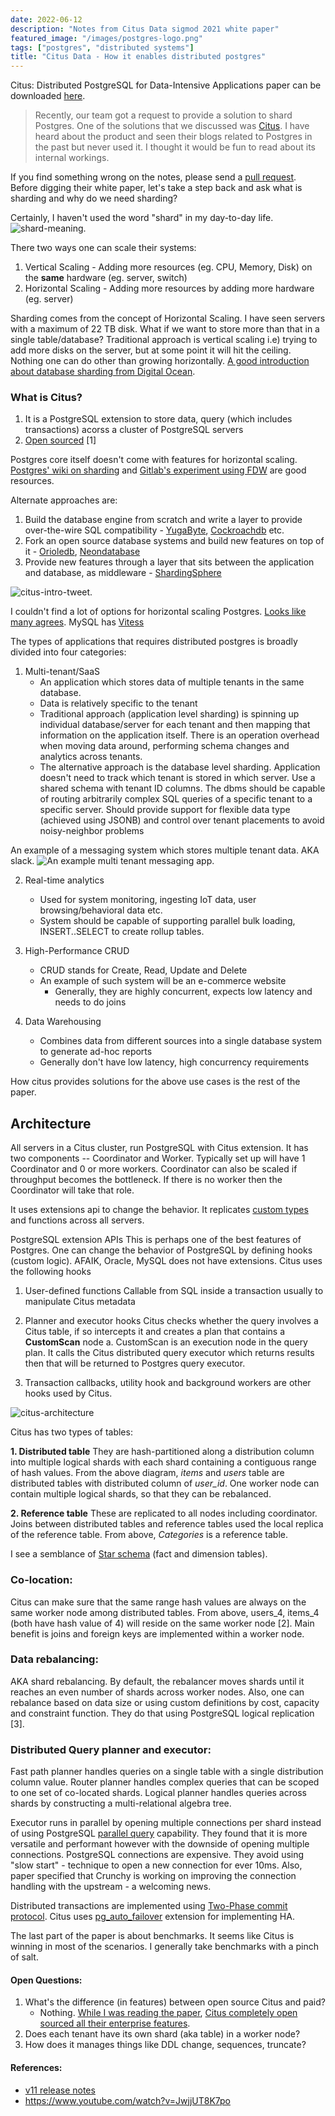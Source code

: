 ```yaml
---
date: 2022-06-12
description: "Notes from Citus Data sigmod 2021 white paper"
featured_image: "/images/postgres-logo.png"
tags: ["postgres", "distributed systems"]
title: "Citus Data - How it enables distributed postgres"
---
```


Citus: Distributed PostgreSQL for Data-Intensive Applications paper can be downloaded [here](https://dl.acm.org/doi/pdf/10.1145/3448016.3457551).

> Recently, our team got a request to provide a solution to shard Postgres. One of the solutions that we discussed was [Citus](https://www.citusdata.com/). I have heard about the product and seen their blogs related to Postgres in the past but never used it. I thought it would be fun to read about its internal workings.

If you find something wrong on the notes, please send a [pull request](https://github.com/viggy28/viggy28.dev/tree/master/content/article). Before digging their white paper, let's take a step back and ask what is sharding and why do we need sharding?

Certainly, I haven't used the word "shard" in my day-to-day life. ![shard-meaning](/images/my-notes-on-citus-data-1.png).

There two ways one can scale their systems:

1. Vertical Scaling - Adding more resources (eg. CPU, Memory, Disk) on the **same** hardware (eg. server, switch)
2. Horizontal Scaling - Adding more resources by adding more hardware (eg. server)

Sharding comes from the concept of Horizontal Scaling. I have seen servers with a maximum of 22 TB disk. What if we want to store more than that in a single table/database? Traditional approach is vertical scaling i.e) trying to add more disks on the server, but at some point it will hit the ceiling. Nothing one can do other than growing horizontally. [A good introduction about database sharding from Digital Ocean](https://www.digitalocean.com/community/tutorials/understanding-database-sharding).

### What is Citus?

1. It is a PostgreSQL extension to store data, query (which includes transactions) acorss a cluster of PostgreSQL servers
2. [Open sourced](https://github.com/citusdata/citus) [1]

Postgres core itself doesn't come with features for horizontal scaling. [Postgres' wiki on sharding](https://wiki.postgresql.org/wiki/WIP_PostgreSQL_Sharding#:~:text=PostgreSQL%20provides%20a%20number%20of,pushed%20down%20to%20the%20shards) and [Gitlab's experiment using FDW](https://about.gitlab.com/handbook/engineering/development/enablement/database/doc/fdw-sharding.html) are good resources.

Alternate approaches are:

1. Build the database engine from scratch and write a layer to provide over-the-wire SQL compatibility - [YugaByte](https://github.com/yugabyte/yugabyte-db), [Cockroachdb](https://github.com/cockroachdb/cockroach) etc.
2. Fork an open source database systems and build new features on top of it - [Orioledb](https://github.com/orioledb/orioledb), [Neondatabase](https://github.com/neondatabase/neon)
3. Provide new features through a layer that sits between the application and database, as middleware - [ShardingSphere](https://github.com/apache/shardingsphere)

![citus-intro-tweet](/images/citus-tweet-1.png).

I couldn't find a lot of options for horizontal scaling Postgres. [Looks like many agrees](https://twitter.com/viggy28/status/1536157371465990144). MySQL has [Vitess](https://github.com/vitessio/vitess)

The types of applications that requires distributed postgres is broadly divided into four categories:

1. Multi-tenant/SaaS
    * An application which stores data of multiple tenants in the same database.
    * Data is relatively specific to the tenant
    * Traditional approach (application level sharding) is spinning up individual database/server for each tenant and then mapping that information on the application itself. There is an operation overhead when moving data around, performing schema changes and analytics across tenants.
    * The alternative approach is the database level sharding. Application doesn't need to track which tenant is stored in which server. Use a shared schema with tenant ID columns. The dbms should be capable of routing arbitrarily complex SQL queries of a specific tenant to a specific server. Should provide support for flexible data type (achieved using JSONB) and control over tenant placements to avoid noisy-neighbor problems

An example of a messaging system which stores multiple tenant data. AKA slack. ![An example multi tenant messaging app](/images/citus-slack.png).

2. Real-time analytics
    * Used for system monitoring, ingesting IoT data, user browsing/behavioral data etc.
    * System should be capable of supporting parallel bulk loading, INSERT..SELECT to create rollup tables.

3. High-Performance CRUD
   * CRUD stands for Create, Read, Update and Delete
   * An example of such system will be an e-commerce website
     * Generally, they are highly concurrent, expects low latency and needs to do joins

4. Data Warehousing
    * Combines data from different sources into a single database system to generate ad-hoc reports
    * Generally don't have low latency, high concurrency requirements

How citus provides solutions for the above use cases is the rest of the paper.

## Architecture
All servers in a Citus cluster, run PostgreSQL with Citus extension. It has two components -- Coordinator and Worker. Typically set up will have 1 Coordinator and 0 or more workers. Coordinator can also be scaled if throughput becomes the bottleneck. If there is no worker then the Coordinator will take that role.

It uses extensions api to change the behavior. It replicates [custom types](https://www.postgresql.org/docs/current/sql-createtype.html) and functions across all servers.

PostgreSQL extension APIs
This is perhaps one of the best features of Postgres. One can change the behavior of PostgreSQL by defining hooks (custom logic). AFAIK, Oracle, MySQL does not have extensions. Citus uses the following hooks

1. User-defined functions
Callable from SQL inside a transaction usually to manipulate Citus metadata

2. Planner and executor hooks
Citus checks whether the query involves a Citus table, if so intercepts it and creates a plan that contains a **CustomScan** node
    a. CustomScan is an execution node in the query plan. It calls the Citus distributed query executor which returns results then that will be returned to Postgres query executor.

3. Transaction callbacks, utility hook and background workers are other hooks used by Citus.

![citus-architecture](/images/citus-architecture.png)

Citus has two types of tables:

**1. Distributed table**
    They are hash-partitioned along a distribution column into multiple logical shards with each shard containing a contiguous range of hash values. From the above diagram, *items* and *users* table are distributed tables with distributed column of *user_id*. One worker node can contain multiple logical shards, so that they can be rebalanced.

**2. Reference table**
    These are replicated to all nodes including coordinator. Joins between distributed tables and reference tables used the local replica of the reference table. From above, *Categories* is a reference table.

I see a semblance of [Star schema](https://en.wikipedia.org/wiki/Star_schema) (fact and dimension tables).

### Co-location:
Citus can make sure that the same range hash values are always on the same worker node among distributed tables. From above, users_4, items_4 (both have hash value of 4) will reside on the same worker node [2]. Main benefit is joins and foreign keys are implemented within a worker node.

### Data rebalancing:
AKA shard rebalancing.
By default, the rebalancer moves shards until it reaches an even number of shards across worker nodes. Also, one can rebalance based on data size or using custom definitions by cost, capacity and constraint function. They do that using PostgreSQL logical replication [3].

### Distributed Query planner and executor:
Fast path planner handles queries on a single table with a single distribution column value.
Router planner handles complex queries that can be scoped to one set of co-located shards.
Logical planner handles queries across shards by constructing a multi-relational algebra tree.

Executor runs in parallel by opening multiple connections per shard instead of using PostgreSQL [parallel query](https://www.postgresql.org/docs/current/parallel-query.html) capability. They found that it is more versatile and performant however with the downside of opening multiple connections. PostgreSQL connections are expensive. They avoid using "slow start" - technique to open a new connection for ever 10ms. Also, paper specified that Crunchy is working on improving the connection handling with the upstream - a welcoming news.

Distributed transactions are implemented using [Two-Phase commit protocol](https://martinfowler.com/articles/patterns-of-distributed-systems/two-phase-commit.html). Citus uses [pg_auto_failover](https://github.com/citusdata/pg_auto_failover) extension for implementing HA.

The last part of the paper is about benchmarks. It seems like Citus is winning in most of the scenarios. I generally take benchmarks with a pinch of salt.

#### Open Questions:
1. What's the difference (in features) between open source Citus and paid?
   - Nothing. [While I was reading the paper](https://twitter.com/viggy28/status/1537665649241075712), [Citus completely open sourced all their enterprise features](https://github.com/citusdata/citus/pull/6008).
2. Does each tenant have its own shard (aka table) in a worker node?
3. How does it manages things like DDL change, sequences, truncate?

#### References:
 - [v11 release notes](https://www.citusdata.com/updates/v11-0/)
 - https://www.youtube.com/watch?v=JwjjUT8K7po